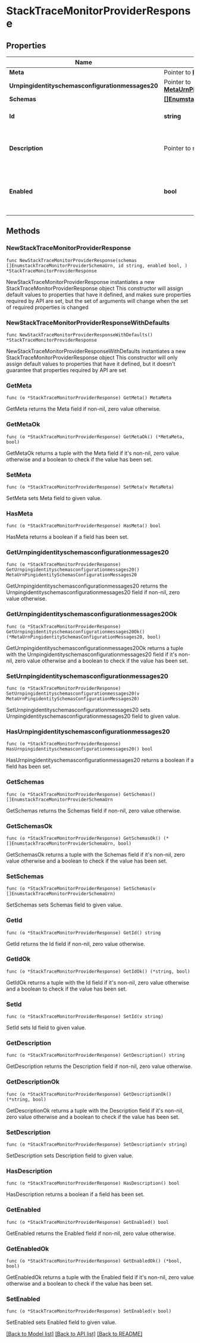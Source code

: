 # StackTraceMonitorProviderResponse

## Properties

Name | Type | Description | Notes
------------ | ------------- | ------------- | -------------
**Meta** | Pointer to [**MetaMeta**](MetaMeta.md) |  | [optional] 
**Urnpingidentityschemasconfigurationmessages20** | Pointer to [**MetaUrnPingidentitySchemasConfigurationMessages20**](MetaUrnPingidentitySchemasConfigurationMessages20.md) |  | [optional] 
**Schemas** | [**[]EnumstackTraceMonitorProviderSchemaUrn**](EnumstackTraceMonitorProviderSchemaUrn.md) |  | 
**Id** | **string** | Name of the Monitor Provider | 
**Description** | Pointer to **string** | A description for this Monitor Provider | [optional] 
**Enabled** | **bool** | Indicates whether the Monitor Provider is enabled for use. | 

## Methods

### NewStackTraceMonitorProviderResponse

`func NewStackTraceMonitorProviderResponse(schemas []EnumstackTraceMonitorProviderSchemaUrn, id string, enabled bool, ) *StackTraceMonitorProviderResponse`

NewStackTraceMonitorProviderResponse instantiates a new StackTraceMonitorProviderResponse object
This constructor will assign default values to properties that have it defined,
and makes sure properties required by API are set, but the set of arguments
will change when the set of required properties is changed

### NewStackTraceMonitorProviderResponseWithDefaults

`func NewStackTraceMonitorProviderResponseWithDefaults() *StackTraceMonitorProviderResponse`

NewStackTraceMonitorProviderResponseWithDefaults instantiates a new StackTraceMonitorProviderResponse object
This constructor will only assign default values to properties that have it defined,
but it doesn't guarantee that properties required by API are set

### GetMeta

`func (o *StackTraceMonitorProviderResponse) GetMeta() MetaMeta`

GetMeta returns the Meta field if non-nil, zero value otherwise.

### GetMetaOk

`func (o *StackTraceMonitorProviderResponse) GetMetaOk() (*MetaMeta, bool)`

GetMetaOk returns a tuple with the Meta field if it's non-nil, zero value otherwise
and a boolean to check if the value has been set.

### SetMeta

`func (o *StackTraceMonitorProviderResponse) SetMeta(v MetaMeta)`

SetMeta sets Meta field to given value.

### HasMeta

`func (o *StackTraceMonitorProviderResponse) HasMeta() bool`

HasMeta returns a boolean if a field has been set.

### GetUrnpingidentityschemasconfigurationmessages20

`func (o *StackTraceMonitorProviderResponse) GetUrnpingidentityschemasconfigurationmessages20() MetaUrnPingidentitySchemasConfigurationMessages20`

GetUrnpingidentityschemasconfigurationmessages20 returns the Urnpingidentityschemasconfigurationmessages20 field if non-nil, zero value otherwise.

### GetUrnpingidentityschemasconfigurationmessages20Ok

`func (o *StackTraceMonitorProviderResponse) GetUrnpingidentityschemasconfigurationmessages20Ok() (*MetaUrnPingidentitySchemasConfigurationMessages20, bool)`

GetUrnpingidentityschemasconfigurationmessages20Ok returns a tuple with the Urnpingidentityschemasconfigurationmessages20 field if it's non-nil, zero value otherwise
and a boolean to check if the value has been set.

### SetUrnpingidentityschemasconfigurationmessages20

`func (o *StackTraceMonitorProviderResponse) SetUrnpingidentityschemasconfigurationmessages20(v MetaUrnPingidentitySchemasConfigurationMessages20)`

SetUrnpingidentityschemasconfigurationmessages20 sets Urnpingidentityschemasconfigurationmessages20 field to given value.

### HasUrnpingidentityschemasconfigurationmessages20

`func (o *StackTraceMonitorProviderResponse) HasUrnpingidentityschemasconfigurationmessages20() bool`

HasUrnpingidentityschemasconfigurationmessages20 returns a boolean if a field has been set.

### GetSchemas

`func (o *StackTraceMonitorProviderResponse) GetSchemas() []EnumstackTraceMonitorProviderSchemaUrn`

GetSchemas returns the Schemas field if non-nil, zero value otherwise.

### GetSchemasOk

`func (o *StackTraceMonitorProviderResponse) GetSchemasOk() (*[]EnumstackTraceMonitorProviderSchemaUrn, bool)`

GetSchemasOk returns a tuple with the Schemas field if it's non-nil, zero value otherwise
and a boolean to check if the value has been set.

### SetSchemas

`func (o *StackTraceMonitorProviderResponse) SetSchemas(v []EnumstackTraceMonitorProviderSchemaUrn)`

SetSchemas sets Schemas field to given value.


### GetId

`func (o *StackTraceMonitorProviderResponse) GetId() string`

GetId returns the Id field if non-nil, zero value otherwise.

### GetIdOk

`func (o *StackTraceMonitorProviderResponse) GetIdOk() (*string, bool)`

GetIdOk returns a tuple with the Id field if it's non-nil, zero value otherwise
and a boolean to check if the value has been set.

### SetId

`func (o *StackTraceMonitorProviderResponse) SetId(v string)`

SetId sets Id field to given value.


### GetDescription

`func (o *StackTraceMonitorProviderResponse) GetDescription() string`

GetDescription returns the Description field if non-nil, zero value otherwise.

### GetDescriptionOk

`func (o *StackTraceMonitorProviderResponse) GetDescriptionOk() (*string, bool)`

GetDescriptionOk returns a tuple with the Description field if it's non-nil, zero value otherwise
and a boolean to check if the value has been set.

### SetDescription

`func (o *StackTraceMonitorProviderResponse) SetDescription(v string)`

SetDescription sets Description field to given value.

### HasDescription

`func (o *StackTraceMonitorProviderResponse) HasDescription() bool`

HasDescription returns a boolean if a field has been set.

### GetEnabled

`func (o *StackTraceMonitorProviderResponse) GetEnabled() bool`

GetEnabled returns the Enabled field if non-nil, zero value otherwise.

### GetEnabledOk

`func (o *StackTraceMonitorProviderResponse) GetEnabledOk() (*bool, bool)`

GetEnabledOk returns a tuple with the Enabled field if it's non-nil, zero value otherwise
and a boolean to check if the value has been set.

### SetEnabled

`func (o *StackTraceMonitorProviderResponse) SetEnabled(v bool)`

SetEnabled sets Enabled field to given value.



[[Back to Model list]](../README.md#documentation-for-models) [[Back to API list]](../README.md#documentation-for-api-endpoints) [[Back to README]](../README.md)


